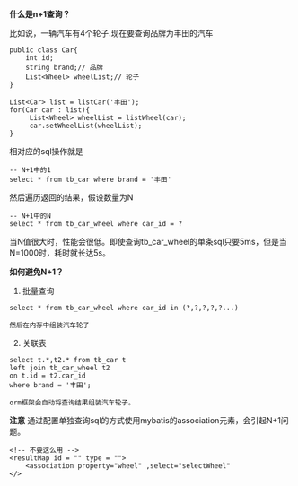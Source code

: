 **什么是n+1查询？**

比如说，一辆汽车有4个轮子.现在要查询品牌为丰田的汽车

```
public class Car{
    int id;
    string brand;// 品牌
    List<Wheel> wheelList;// 轮子
}

List<Car> list = listCar('丰田');
for(Car car : list){
     List<Wheel> wheelList = listWheel(car);
     car.setWheelList(wheelList); 
}
```


相对应的sql操作就是
```
-- N+1中的1
select * from tb_car where brand = '丰田'
```

然后遍历返回的结果，假设数量为N
```
-- N+1中的N
select * from tb_car_wheel where car_id = ?
```

当N值很大时，性能会很低。即使查询tb_car_wheel的单条sql只要5ms，但是当N=1000时，耗时就长达5s。

**如何避免N+1？**
1. 批量查询
```
select * from tb_car_wheel where car_id in (?,?,?,?,?...)

然后在内存中组装汽车轮子
```

2. 关联表

```
select t.*,t2.* from tb_car t 
left join tb_car_wheel t2
on t.id = t2.car_id
where brand = '丰田';

orm框架会自动将查询结果组装汽车轮子。

```


**注意**
通过配置单独查询sql的方式使用mybatis的association元素，会引起N+1问题。
```
<!-- 不要这么用 -->
<resultMap id = "" type = "">
    <association property="wheel" ,select="selectWheel"
</>


```